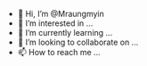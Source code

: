 - 👋 Hi, I’m @Mraungmyin
- 👀 I’m interested in ...
- 🌱 I’m currently learning ...
- 💞️ I’m looking to collaborate on ...
- 📫 How to reach me ...

<!---
Mraungmyin/Mraungmyin is a ✨ special ✨ repository because its `README.md` (this file) appears on your GitHub profile.
You can click the Preview link to take a look at your changes.
--->
